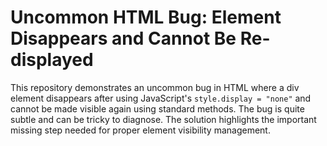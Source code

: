 # Uncommon HTML Bug: Element Disappears and Cannot Be Re-displayed

This repository demonstrates an uncommon bug in HTML where a div element disappears after using JavaScript's `style.display = "none"` and cannot be made visible again using standard methods. The bug is quite subtle and can be tricky to diagnose.  The solution highlights the important missing step needed for proper element visibility management.